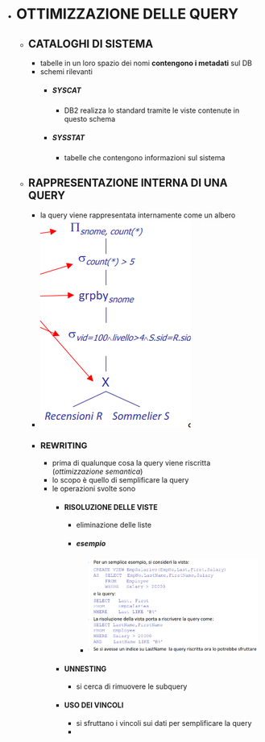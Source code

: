 - # OTTIMIZZAZIONE DELLE QUERY
	- ## CATALOGHI DI SISTEMA
		- tabelle in un loro spazio dei nomi **contengono i metadati** sul DB
		- schemi rilevanti
			- ##### SYSCAT
				- DB2 realizza lo standard  tramite le viste contenute in questo schema
			- ##### SYSSTAT
				- tabelle che contengono informazioni sul sistema
	- ## RAPPRESENTAZIONE INTERNA DI UNA QUERY
		- la query viene rappresentata internamente come un albero
		- ![image.png](../assets/image_1682501235377_0.png)
		- ### REWRITING
			- prima di qualunque cosa la query viene riscritta (*ottimizzazione semantica*)
			- lo scopo è quello di semplificare la query
			- le operazioni svolte sono
				- #### RISOLUZIONE DELLE VISTE
					- eliminazione delle liste
					- ##### esempio
						- ![image.png](../assets/image_1682501534544_0.png)
				- #### UNNESTING
					- si cerca di rimuovere le subquery
				- #### USO DEI VINCOLI
					- si sfruttano i vincoli sui dati per semplificare la query
					-